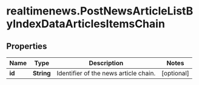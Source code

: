 # realtimenews.PostNewsArticleListByIndexDataArticlesItemsChain

## Properties

Name | Type | Description | Notes
------------ | ------------- | ------------- | -------------
**id** | **String** | Identifier of the news article chain. | [optional] 


